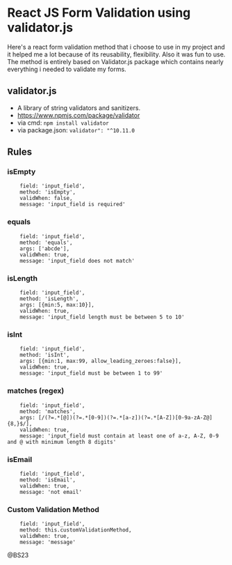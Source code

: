 # React JS Form Validation using validator.js
  Here's a react form validation method that i choose to use in my project and it helped me a lot because of its reusability, flexibility. Also it was fun to use. The method is entirely based on Validator.js package which contains nearly everything i needed to validate my forms.

## validator.js
  - A library of string validators and sanitizers. 
  - https://www.npmjs.com/package/validator
  - via cmd: ```npm install validator```
  - via package.json: ```validator": "^10.11.0```

## Rules

### isEmpty
```
    field: 'input_field',
    method: 'isEmpty',
    validWhen: false,
    message: 'input_field is required'
```

### equals
```
    field: 'input_field',
    method: 'equals',
    args: ['abcde'],
    validWhen: true,
    message: 'input_field does not match'
```

### isLength
```
    field: 'input_field',
    method: 'isLength',
    args: [{min:5, max:10}],
    validWhen: true,
    message: 'input_field length must be between 5 to 10'
```

### isInt
```
    field: 'input_field',
    method: 'isInt',
    args: [{min:1, max:99, allow_leading_zeroes:false}],
    validWhen: true,
    message: 'input_field must be between 1 to 99'
```

### matches (regex)
```
    field: 'input_field',
    method: 'matches',
    args: [/(?=.*[@])(?=.*[0-9])(?=.*[a-z])(?=.*[A-Z])[0-9a-zA-Z@]{8,}$/],
    validWhen: true,
    message: 'input_field must contain at least one of a-z, A-Z, 0-9 and @ with minimum length 8 digits'
```

### isEmail
```
    field: 'input_field',
    method: 'isEmail',
    validWhen: true,
    message: 'not email'
```                

### Custom Validation Method
```
    field: 'input_field',
    method: this.customValidationMethod,
    validWhen: true,
    message: 'message'
```


@BS23
